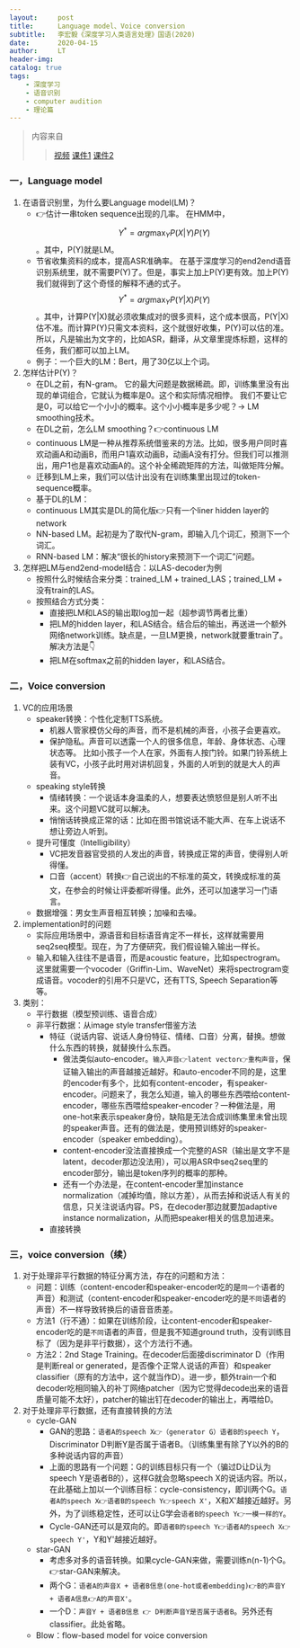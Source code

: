 ```yaml
---
layout:     post
title:      Language model、Voice conversion
subtitle:   李宏毅《深度学习人类语言处理》国语(2020)
date:       2020-04-15
author:     LT
header-img: 
catalog: true
tags:
    - 深度学习
    - 语音识别
    - computer audition
    - 理论篇
---
```


>内容来自
>>[视频](https://www.bilibili.com/video/BV1QE411p7z3?p=8)
>>[课件1](http://speech.ee.ntu.edu.tw/~tlkagk/courses/DLHLP20/ASR3.pdf)
>>[课件2](http://speech.ee.ntu.edu.tw/~tlkagk/courses/DLHLP20/Voice%20Conversion%20(v3).pdf)

### 一，Language model
 1. 在语音识别里，为什么要Language model(LM)？
    - 👉估计一串token sequence出现的几率。
    在HMM中，$$ Y^{*}= arg \max_{Y} P(X|Y)P(Y) $$。其中，P(Y)就是LM。
    - 节省收集资料的成本，提高ASR准确率。
    在基于深度学习的end2end语音识别系统里，就不需要P(Y)了。但是，事实上加上P(Y)更有效。加上P(Y)我们就得到了这个奇怪的解释不通的式子。$$ Y^{*}= arg \max_{Y} P(Y|X)P(Y) $$。其中，计算P(Y|X)就必须收集成对的很多资料，这个成本很高，P(Y|X)估不准。而计算P(Y)只需文本资料，这个就很好收集，P(Y)可以估的准。所以，凡是输出为文字的，比如ASR，翻译，从文章里提炼标题，这样的任务，我们都可以加上LM。
    - 例子：一个巨大的LM：Bert，用了30亿以上个词。
 2. 怎样估计P(Y)？
    - 在DL之前，有N-gram。
    它的最大问题是数据稀疏。即，训练集里没有出现的单词组合，它就认为概率是0。这个和实际情况相悖。
    我们不要让它是0，可以给它一个小小的概率。这个小小概率是多少呢？-> LM smoothing技术。
    - 在DL之前，怎么LM smoothing？👉continuous LM
     * continuous LM是一种从推荐系统借鉴来的方法。比如，很多用户同时喜欢动画A和动画B，而用户1喜欢动画B，动画A没有打分。但我们可以推测出，用户1也是喜欢动画A的。这个补全稀疏矩阵的方法，叫做矩阵分解。
     * 迁移到LM上来，我们可以估计出没有在训练集里出现过的token-sequence概率。
    - 基于DL的LM：
     * continuous LM其实是DL的简化版👉只有一个liner hidden layer的network
     * NN-based LM。起初是为了取代N-gram，即输入几个词汇，预测下一个词汇。
     * RNN-based LM：解决“很长的history来预测下一个词汇”问题。
 3. 怎样把LM与end2end-model结合：以LAS-decoder为例
    - 按照什么时候结合来分类：trained_LM + trained_LAS；trained_LM + 没有train的LAS。
    - 按照结合方式分类：
      * 直接把LM和LAS的输出取log加一起（超参调节两者比重）
      * 把LM的hidden layer，和LAS结合。结合后的输出，再送进一个额外网络network训练。缺点是，一旦LM更换，network就要重train了。解决方法是👇
      * 把LM在softmax之前的hidden layer，和LAS结合。

### 二，Voice conversion
1. VC的应用场景
   - speaker转换：个性化定制TTS系统。
      * 机器人管家模仿父母的声音，而不是机械的声音，小孩子会更喜欢。
      * 保护隐私。声音可以透露一个人的很多信息，年龄、身体状态、心理状态等。
      比如小孩子一个人在家，外面有人按门铃。如果门铃系统上装有VC，小孩子此时用对讲机回复，外面的人听到的就是大人的声音。
   - speaking style转换
      * 情绪转换：一个说话本身温柔的人，想要表达愤怒但是别人听不出来。这个问题VC就可以解决。
      * 悄悄话转换成正常的话：比如在图书馆说话不能大声、在车上说话不想让旁边人听到。
   - 提升可懂度（Intelligibility）
      * VC把发音器官受损的人发出的声音，转换成正常的声音，使得别人听得懂。
      * 口音（accent）转换👉自己说出的不标准的英文，转换成标准的英文，在参会的时候让评委都听得懂。此外，还可以加速学习一门语言。
   - 数据增强：男女生声音相互转换；加噪和去噪。
2. implementation时的问题
   - 实际应用场景中，源语音和目标语音肯定不一样长，这样就需要用seq2seq模型。现在，为了方便研究，我们假设输入输出一样长。
   - 输入和输入往往不是语音，而是acoustic feature，比如spectrogram。这里就需要一个vocoder（Griffin-Lim、WaveNet）来将spectrogram变成语音。vocoder的引用不只是VC，还有TTS, Speech Separation等等。
3. 类别：
   - 平行数据（模型预训练、语音合成）
   - 非平行数据：从image style transfer借鉴方法
      * 特征（说话内容、说话人身份特征、情绪、口音）分离，替换。想做什么东西的转换，就替换什么东西。
         + 做法类似auto-encoder。`输入声音👉latent vector👉重构声音`，保证输入输出的声音越接近越好。和auto-encoder不同的是，这里的encoder有多个，比如有content-encoder，有speaker-encoder。问题来了，我怎么知道，输入的哪些东西喂给content-encoder，哪些东西喂给speaker-encoder？一种做法是，用one-hot来表示speaker身份，缺陷是无法合成训练集里未曾出现的speaker声音。还有的做法是，使用预训练好的speaker-encoder（speaker embedding）。
         + content-encoder没法直接换成一个完整的ASR（输出是文字不是latent，decoder那边没法用），可以用ASR中seq2seq里的encoder部分，输出是token序列的概率的那种。
         + 还有一个办法是，在content-encoder里加instance normalization（减掉均值，除以方差），从而去掉和说话人有关的信息，只关注说话内容。PS，在decoder那边就要加adaptive instance normalization，从而把speaker相关的信息加进来。
      * 直接转换

### 三，voice conversion（续）      
1. 对于处理非平行数据的特征分离方法，存在的问题和方法：
   - 问题：训练（content-encoder和speaker-encoder吃的是`同一个`语者的声音）和测试（content-encoder和speaker-encoder吃的是`不同`语者的声音）不一样导致转换后的语音音质差。
   - 方法1（行不通）：如果在训练阶段，让content-encoder和speaker-encoder吃的是`不同`语者的声音，但是我不知道ground truth，没有训练目标了（因为是非平行数据），这个方法行不通。
   - 方法2：2nd Stage Training。在decoder后面接discriminator D（作用是判断real or generated，是否像个正常人说话的声音）和speaker classifier（原有的方法中，这个就当作D）。进一步，额外train一个和decoder吃相同输入的补丁网络patcher（因为它觉得decode出来的语音质量可能不太好），patcher的输出钉在decoder的输出上，再喂给D。
2. 对于处理非平行数据，还有直接转换的方法
   - cycle-GAN
      * GAN的思路：`语者A的speech X👉（generator G）语者B的speech Y`，Discriminator D判断Y是否属于语者B。（训练集里有除了Y以外的B的多种说话内容的声音）
      * 上面的思路有一个问题：G的训练目标只有一个（骗过D让D认为speech Y是语者B的），这样G就会忽略speech X的说话内容。所以，在此基础上加以一个训练目标：cycle-consistency，即训两个G。`语者A的speech X👉语者B的speech Y👉speech X'`，X和X'越接近越好。另外，为了训练稳定性，还可以让G学会`语者B的speech Y👉一模一样的Y`。
      * Cycle-GAN还可以是双向的。即`语者B的speech Y👉语者A的speech X👉speech Y'`，Y和Y'越接近越好。
   - star-GAN
      * 考虑多对多的语音转换。如果cycle-GAN来做，需要训练n(n-1)个G。👉star-GAN来解决。
      * 两个G：`语者A的声音X + 语者B信息(one-hot或者embedding)👉B的声音Y + 语者A信息👉A的声音X'`。
      * 一个D：`声音Y + 语者B信息 👉 D判断声音Y是否属于语者B`。另外还有classifier。此处省略。
   - Blow：flow-based model for voice conversion